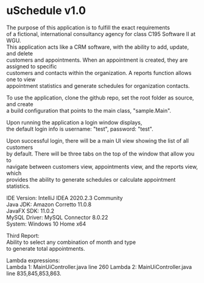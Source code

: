 # uSchedule v1.0



The purpose of this application is to fulfill the exact requirements<br>
of a fictional, international consultancy agency for class C195 Software II at WGU. <br> 
This application acts like a CRM software, with the ability to add, update, and delete <br>
customers and appointments. When an appointment is created, they are assigned to specific <br>
customers and contacts within the organization. A reports function allows one to view <br>
appointment statistics and generate schedules for organization contacts.

To use the application, clone the github repo, set the root folder as source, and create <br>
a build configuration that points to the main class, "sample.Main".<br>

Upon running the application a login window displays, <br> 
the default login info is username: "test", password: "test".<br>

Upon successful login, there will be a main UI view showing the list of all customers <br>
by default. There will be three tabs on the top of the window that allow you to <br>
navigate between customers view, appointments view, and the reports view, which <br>
provides the ability to generate schedules or calculate appointment statistics. <br>

IDE Version: IntelliJ IDEA 2020.2.3 Community <br>
Java JDK: Amazon Corretto 11.0.8 <br>
JavaFX SDK: 11.0.2 <br>
MySQL Driver: MySQL Connector 8.0.22 <br>
System: Windows 10 Home x64


Third Report: <br>
Ability to select any combination of month and type<br> 
to generate total appointments. 

Lambda expressions:<br>
Lambda 1: MainUiController.java line 260
Lambda 2: MainUiController.java line 835,845,853,863.

